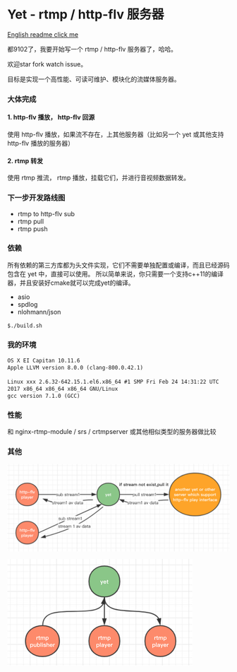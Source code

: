 # Yet - rtmp / http-flv 服务器

[English readme click me](./README.EN.md)

都9102了，我要开始写一个 rtmp / http-flv 服务器了，哈哈。

欢迎star fork watch issue。

目标是实现一个高性能、可读可维护、模块化的流媒体服务器。

### 大体完成

#### 1. http-flv 播放， http-flv 回源

使用 http-flv 播放，如果流不存在，上其他服务器（比如另一个 yet 或其他支持 http-flv 播放的服务器）

#### 2. rtmp 转发

使用 rtmp 推流， rtmp 播放，挂载它们，并进行音视频数据转发。

### 下一步开发路线图

* rtmp to http-flv sub
* rtmp pull
* rtmp push

### 依赖

所有依赖的第三方库都为头文件实现，它们不需要单独配置或编译，而且已经源码包含在 yet 中，直接可以使用。
所以简单来说，你只需要一个支持c++11的编译器，并且安装好cmake就可以完成yet的编译。

* asio
* spdlog
* nlohmann/json

```
$./build.sh
```

### 我的环境

```
OS X EI Capitan 10.11.6
Apple LLVM version 8.0.0 (clang-800.0.42.1)

Linux xxx 2.6.32-642.15.1.el6.x86_64 #1 SMP Fri Feb 24 14:31:22 UTC 2017 x86_64 x86_64 x86_64 GNU/Linux
gcc version 7.1.0 (GCC)
```

### 性能

和 nginx-rtmp-module / srs / crtmpserver 或其他相似类型的服务器做比较

### 其他

![http_flv_sub_pull](./doc/http_flv_sub_pull.jpg)

![rtmp_broadcast](./doc/rtmp_broadcast.jpg)
